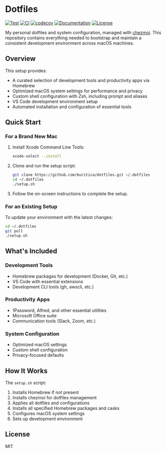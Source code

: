 # Dotfiles

[![Test](https://github.com/buritica/dotfiles/actions/workflows/test.yml/badge.svg)](https://github.com/buritica/dotfiles/actions/workflows/test.yml)
[![CI](https://github.com/buritica/dotfiles/actions/workflows/ci.yaml/badge.svg)](https://github.com/buritica/dotfiles/actions/workflows/ci.yaml)
[![codecov](https://codecov.io/gh/buritica/dotfiles/branch/master/graph/badge.svg)](https://codecov.io/gh/buritica/dotfiles)
[![Documentation](https://img.shields.io/badge/docs-GitHub%20Pages-blue.svg)](https://buritica.github.io/dotfiles/)
[![License](https://img.shields.io/github/license/buritica/dotfiles.svg)](LICENSE)

My personal dotfiles and system configuration, managed with [chezmoi](https://chezmoi.io/). This repository contains everything needed to bootstrap and maintain a consistent development environment across macOS machines.

## Overview

This setup provides:
- A curated selection of development tools and productivity apps via Homebrew
- Optimized macOS system settings for performance and privacy
- Custom shell configuration with Zsh, including prompt and aliases
- VS Code development environment setup
- Automated installation and configuration of essential tools

## Quick Start

### For a Brand New Mac

1. Install Xcode Command Line Tools:
   ```bash
   xcode-select --install
   ```

2. Clone and run the setup script:
   ```bash
   git clone https://github.com/buritica/dotfiles.git ~/.dotfiles
   cd ~/.dotfiles
   ./setup.sh
   ```

3. Follow the on-screen instructions to complete the setup.

### For an Existing Setup

To update your environment with the latest changes:

```bash
cd ~/.dotfiles
git pull
./setup.sh
```

## What's Included

### Development Tools
- Homebrew packages for development (Docker, Git, etc.)
- VS Code with essential extensions
- Development CLI tools (gh, awscli, etc.)

### Productivity Apps
- 1Password, Alfred, and other essential utilities
- Microsoft Office suite
- Communication tools (Slack, Zoom, etc.)

### System Configuration
- Optimized macOS settings
- Custom shell configuration
- Privacy-focused defaults

## How It Works

The `setup.sh` script:
1. Installs Homebrew if not present
2. Installs chezmoi for dotfiles management
3. Applies all dotfiles and configurations
4. Installs all specified Homebrew packages and casks
5. Configures macOS system settings
6. Sets up development environment

## License

MIT